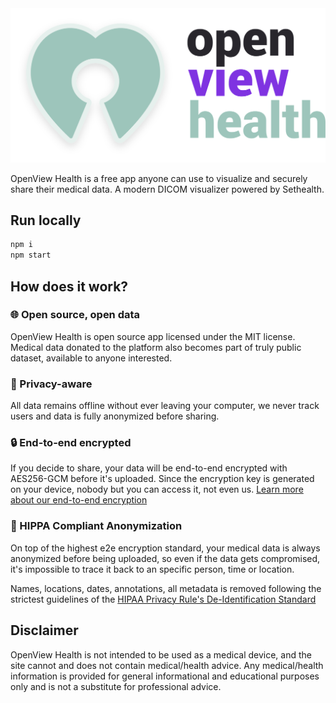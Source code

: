 
<a href="http://openview.set.health">
  <img src="./src/assets/icon/setview.svg" alt="Open Health View">
</a>

OpenView Health is a free app anyone can use to visualize and
securely share their medical data. A modern DICOM visualizer powered
by Sethealth.

## Run locally

```bash
npm i
npm start
```

## How does it work?

### 🌐 Open source, open data

OpenView Health is open source app licensed under the MIT license.
Medical data donated to the platform also becomes part of truly
public dataset, available to anyone interested.


### 🙈 Privacy-aware

All data remains offline without ever leaving your computer, we
never track users and data is fully anonymized before sharing.


### 🔒 End-to-end encrypted

If you decide to share, your data will be end-to-end encrypted with
AES256-GCM before it's uploaded. Since the encryption key is
generated on your device, nobody but you can access it, not even us.
[Learn more about our end-to-end encryption](#)


### 👤 HIPPA Compliant Anonymization

On top of the highest e2e encryption standard, your medical data is
always anonymized before being uploaded, so even if the data gets
compromised, it's impossible to trace it back to an specific person,
time or location.

Names, locations, dates, annotations, all metadata is removed
following the strictest guidelines of the
[HIPAA Privacy Rule's De-Identification Standard](https://www.hhs.gov/hipaa/for-professionals/privacy/special-topics/de-identification/index.html)


## Disclaimer

OpenView Health is not intended to be used
as a medical device, and the site cannot and does not contain
medical/health advice. Any medical/health information is provided
for general informational and educational purposes only and is not a
substitute for professional advice.
